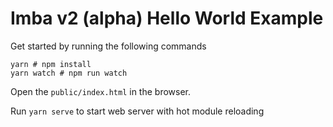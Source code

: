 # Imba v2 (alpha) Hello World Example

Get started by running the following commands

```
yarn # npm install
yarn watch # npm run watch
```

Open the `public/index.html` in the browser.

Run `yarn serve` to start web server with hot module reloading
